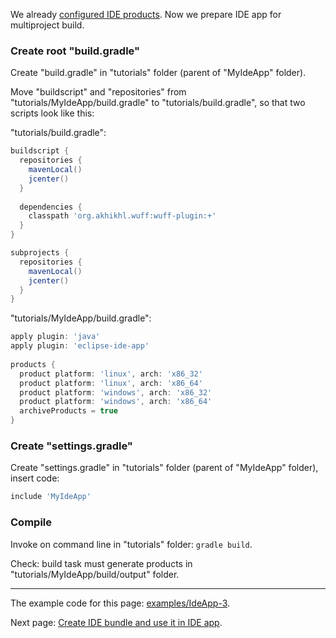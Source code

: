 We already [configured IDE products](Configure-IDE-products). Now we prepare IDE app for multiproject build.

### Create root "build.gradle"

Create "build.gradle" in "tutorials" folder (parent of "MyIdeApp" folder).

Move "buildscript" and "repositories" from "tutorials/MyIdeApp/build.gradle" to "tutorials/build.gradle", so that two scripts look like this:

"tutorials/build.gradle":
```groovy
buildscript {
  repositories {
    mavenLocal()
    jcenter()
  }
  
  dependencies {
    classpath 'org.akhikhl.wuff:wuff-plugin:+'
  }
}

subprojects {
  repositories {
    mavenLocal()
    jcenter()
  }
}
```

"tutorials/MyIdeApp/build.gradle":
```groovy
apply plugin: 'java'
apply plugin: 'eclipse-ide-app'
  
products {
  product platform: 'linux', arch: 'x86_32'
  product platform: 'linux', arch: 'x86_64'
  product platform: 'windows', arch: 'x86_32'
  product platform: 'windows', arch: 'x86_64'
  archiveProducts = true
}
```

### Create "settings.gradle"

Create "settings.gradle" in "tutorials" folder (parent of "MyIdeApp" folder), insert code:

```groovy
include 'MyIdeApp'
```

### Compile

Invoke on command line in "tutorials" folder: `gradle build`.

Check: build task must generate products in "tutorials/MyIdeApp/build/output" folder.

---

The example code for this page: [examples/IdeApp-3](../tree/master/examples/IdeApp-3).

Next page: [Create IDE bundle and use it in IDE app](Create-IDE-bundle-and-use-it-in-IDE-app).
